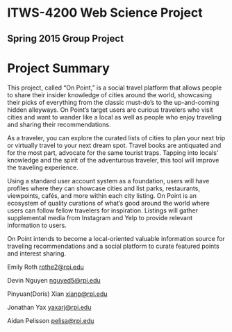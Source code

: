 # ITWS-4200 Web Science Project
## Spring 2015 Group Project

# Project Summary
This project, called “On Point,” is a social travel platform that allows people to share their insider knowledge of cities around the world, showcasing their picks of everything from the classic must-do’s to the up-and-coming hidden alleyways.  On Point’s target users are curious travelers who visit cities and want to wander like a local as well as people who enjoy traveling and sharing their recommendations.

As a traveler, you can explore the curated lists of cities to plan your next trip or virtually travel to your next dream spot. Travel books are antiquated and for the most part, advocate for the same tourist traps. Tapping into locals’ knowledge and the spirit of the adventurous traveler, this tool will improve the traveling experience. 

Using a standard user account system as a foundation, users will have profiles where they can showcase cities and list parks, restaurants, viewpoints, cafés, and more within each city listing.  On Point is an ecosystem of quality curations of what’s good around the world where users can follow fellow travelers for inspiration.  Listings will gather supplemental media from Instagram and Yelp to provide relevant information to users.

On Point intends to become a local-oriented valuable information source for traveling recommendations and a social platform to curate featured points and interest sharing. 



Emily Roth
rothe2@rpi.edu

Devin Nguyen
nguyed5@rpi.edu

Pinyuan(Doris) Xian
xianp@rpi.edu

Jonathan Yax
yaxarj@rpi.edu

Aidan Pelisson
pelisa@rpi.edu
